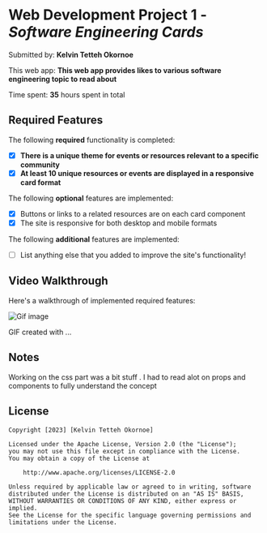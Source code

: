 # Web Development Project 1 - *Software Engineering Cards*

Submitted by: **Kelvin Tetteh Okornoe**

This web app: **This web app provides likes to various software engineering topic to read about**

Time spent: **35** hours spent in total

## Required Features

The following **required** functionality is completed:

- [X] **There is a unique theme for events or resources relevant to a specific community**
- [X] **At least 10 unique resources or events are displayed in a responsive card format**

The following **optional** features are implemented:

- [X] Buttons or links to a related resources are on each card component
- [X] The site is responsive for both desktop and mobile formats

The following **additional** features are implemented:

* [ ] List anything else that you added to improve the site's functionality!

## Video Walkthrough

Here's a walkthrough of implemented required features:

![Gif image](https://media.giphy.com/media/v1.Y2lkPTc5MGI3NjExNWpkdjlrMGdndzEzemZhMXdrY3lhZGVqYzFiYnJ5cjhpbHFxdnZ1aiZlcD12MV9pbnRlcm5hbF9naWZfYnlfaWQmY3Q9Zw/wI7tWchEzjYZihJp7y/giphy.gif)


<!-- Replace this with whatever GIF tool you used! -->
GIF created with ...  
<!-- Recommended tools:
[Kap](https://getkap.co/) for macOS
[ScreenToGif](https://www.screentogif.com/) for Windows
[peek](https://github.com/phw/peek) for Linux. -->

## Notes

Working on the css part was a bit stuff .
I had to read alot on props and components to fully understand the concept

## License

    Copyright [2023] [Kelvin Tetteh Okornoe]

    Licensed under the Apache License, Version 2.0 (the "License");
    you may not use this file except in compliance with the License.
    You may obtain a copy of the License at

        http://www.apache.org/licenses/LICENSE-2.0

    Unless required by applicable law or agreed to in writing, software
    distributed under the License is distributed on an "AS IS" BASIS,
    WITHOUT WARRANTIES OR CONDITIONS OF ANY KIND, either express or implied.
    See the License for the specific language governing permissions and
    limitations under the License.
